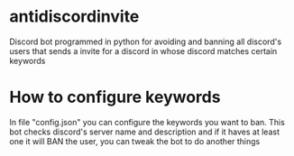 # antidiscordinvite
Discord bot programmed in python for avoiding and banning all discord's users that sends a invite for a discord in whose discord matches certain keywords


# How to configure keywords
In file "config.json" you can configure the keywords you want to ban. This bot checks discord's server name and description and if it haves at least one it will BAN the user, you can tweak the bot to do another things